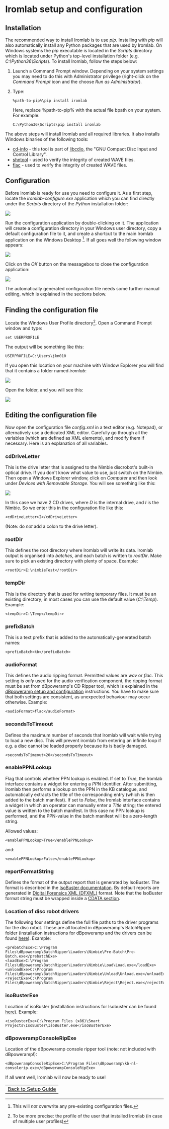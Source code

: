 # Iromlab setup and configuration

## Installation

The recommended way to install Iromlab is to use *pip*. Installing with *pip* will also automatically install any Python packages that are used by Iromlab. On Windows systems the *pip* executable is located in the *Scripts* directory which is located under Python's top-level installation folder (e.g. *C:\Python36\Scripts*). To install Iromlab, follow the steps below:

1. Launch a Command Prompt window. Depending on your system settings you may need to do this with Administrator privilege (right-click on the *Command Prompt* icon and the choose *Run as Administrator*).
2. Type:

      `%path-to-pip%\pip install iromlab`
   
    Here, replace %path-to-pip% with the actual file bpath on your system. For example:

     `C:\Python36\Scripts\pip install iromlab`
    
The above steps will install Iromlab and all required libraries. It also installs Windows binaries of the following tools:

* [cd-info](https://linux.die.net/man/1/cd-info) - this tool is part of [libcdio](https://www.gnu.org/software/libcdio/),  the "GNU Compact Disc Input and Control Library".
* [shntool](http://www.etree.org/shnutils/shntool/) - used to verify the integrity of created WAVE files.
* [flac](https://xiph.org/flac/) - used to verify the integrity of created WAVE files.

## Configuration

Before Iromlab is ready for use you need to configure it. As a first step, locate the *iromlab-configure.exe* application which you can find directly under the *Scripts* directory of the *Python* installation folder:

![](./img/iromlab-configure-location.png)

Run the configuration application by double-clicking on it. The application will create a configuration directory in your Windows user directory, copy a default configuration file to it, and create a shortcut to the main Iromlab application on the Windows Desktop [^1]. If all goes well the following window appears:

![](./img/iromlab-configure-1.png) 

Click on the *OK* button on the messagebox to close the configuration application:

![](./img/iromlab-configure-2.png) 

The automatically generated configuration file needs some further manual editing, which is explained in the sections below.

## Finding the configuration file

Locate the Windows User Profile directory[^2]. Open a Command Prompt window and type:

    set USERPROFILE

The output will be something like this:

    USERPROFILE=C:\Users\jkn010

If you open this location on your machine with Window Explorer you will find that it contains a folder named *iromlab*:   

![](./img/userDir.png)

Open the folder, and you will see this:

![](./img/userDir2.png)

## Editing the configuration file

Now open the configuration file *config.xml* in a text editor (e.g. Notepad), or alternatively use a dedicated XML editor. Carefully go through all the variables (which are defined as XML elements), and modify them if necessary. Here is an explanation of all variables.

### cdDriveLetter

This is the drive letter that is assigned to the Nimbie discrobot's built-in optical drive. If you don't know what value to use, just switch on the Nimbie. Then open a Windows Explorer window, click on *Computer* and then look under *Devices with Removable Storage*. You will see something like this: 

![](./img/cddrives.png)

In this case we have 2 CD drives, where *D* is the internal drive, and *I* is the Nimbie. So we enter this in the configuration file like this:

    <cdDriveLetter>I</cdDriveLetter>

(Note: do *not* add a colon to the drive letter).

### rootDir

This defines the root directory where Iromlab will write its data. Iromlab output is organised into *batches*, and each batch is written to *rootDir*. Make sure to pick an existing directory with plenty of space. Example:

    <rootDir>E:\nimbieTest</rootDir>

### tempDir

This is the directory that is used for writing temporary files. It must be an existing directory; in most cases you can use the default value (*C:\Temp*). Example:

    <tempDir>C:\Temp</tempDir>

### prefixBatch

This is a text prefix that is added to the automatically-generated batch names:

    <prefixBatch>kb</prefixBatch>

### audioFormat

This defines the audio ripping format. Permitted values are  *wav* or *flac*. This setting is *only* used for the audio verification component, the ripping format must be set from dBpoweramp's CD Ripper tool, which is explained in the [dBpoweramp setup and configuration](./setupDbpoweramp.md) instructions. You have to make sure that both settings are consistent, as unexpected behaviour may occur otherwise. Example: 

    <audioFormat>flac</audioFormat>

### secondsToTimeout

Defines the maximum number of seconds that Iromlab will wait while trying to load a new disc. This will prevent iromlab from entering an infinite loop if e.g. a disc cannot be loaded properly because its is badly damaged.

    <secondsToTimeout>20</secondsToTimeout>

### enablePPNLookup

Flag that controls whether PPN lookup is enabled. If set to *True*, the Iromlab interface contains a widget for entering a *PPN* identifier. After submitting, Iromlab then performs a lookup on the PPN in the KB catalogue, and automatically extracts the title of the corresponding entry (which is then added to the batch manifest). If set to *False*, the Iromlab interface contains a widget in which an operator can manually enter a *Title* string; the entered value is written to the batch manifest. In this case no PPN lookup is performed, and the PPN-value in the batch manifest will be a zero-length string.

Allowed values:

    <enablePPNLookup>True</enablePPNLookup>

and:

    <enablePPNLookup>False</enablePPNLookup>

### reportFormatString

Defines the format of the output report that is generated  by IsoBuster. The format is described in the [IsoBuster documentation](https://www.isobuster.com/tips/build_custom_lists_and_reports_via_gui_or_cmd). By default reports are generated in [Digital Forensics XML (DFXML)](http://www.forensicswiki.org/wiki/Category:Digital_Forensics_XML) format. Note that the IsoBuster format string must be wrapped inside a [CDATA section](https://en.wikipedia.org/wiki/CDATA).
    
### Location of disc robot drivers

The following four settings define the full file paths to the driver programs for the disc robot. These are all located in dBpoweramp's BatchRipper folder (installation instructions for dBpoweramp and the drivers can be found [here](./setupDbpoweramp.md)). Example:

    <prebatchExe>C:\Program Files\dBpoweramp\BatchRipper\Loaders\Nimbie\Pre-Batch\Pre-Batch.exe</prebatchExe>
    <loadExe>C:\Program Files\dBpoweramp\BatchRipper\Loaders\Nimbie\Load\Load.exe</loadExe>
    <unloadExe>C:\Program Files\dBpoweramp\BatchRipper\Loaders\Nimbie\Unload\Unload.exe</unloadExe>
    <rejectExe>C:\Program Files\dBpoweramp\BatchRipper\Loaders\Nimbie\Reject\Reject.exe</rejectExe>

### isoBusterExe

Location of isoBuster (installation instructions for Isobuster can be found [here](./setupIsobuster.md)). Example:

    <isoBusterExe>C:\Program Files (x86)\Smart Projects\IsoBuster\IsoBuster.exe</isoBusterExe>

### dBpowerampConsoleRipExe

Location of the dBpoweramp console ripper tool (note: not included with dBpoweramp!): 

    <dBpowerampConsoleRipExe>C:\Program Files\dBpoweramp\kb-nl-consolerip.exe</dBpowerampConsoleRipExe>

If all went well, Iromlab will now be ready to use!

| |
|:--|
|[Back to Setup Guide](./setupGuide.md)|

[^1]: This will *not* overwrite any pre-existing configuration files.

[^2]: To be more precise: the profile of the user that installed Iromlab (in case of multiple user profiles)